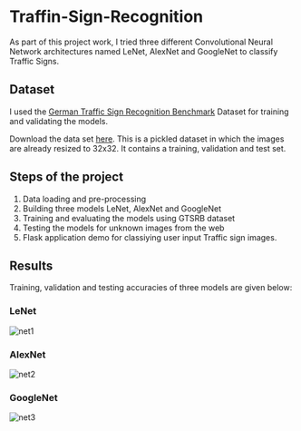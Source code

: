 # Traffin-Sign-Recognition
As part of this project work, I tried three different Convolutional Neural Network architectures named LeNet, AlexNet and GoogleNet to classify Traffic Signs.

## Dataset
I used the [German Traffic Sign Recognition Benchmark]( http://benchmark.ini.rub.de/?section=gtsrb&subsection=dataset) Dataset for training and validating the models.

Download the data set [here]( https://d17h27t6h515a5.cloudfront.net/topher/2017/February/5898cd6f_traffic-signs-data/traffic-signs-data.zip). This is a pickled dataset in which the images are already resized to 32x32. It contains a training, validation and test set.

## Steps of the project
1. Data loading and pre-processing
2.  Building three models LeNet, AlexNet and GoogleNet
3. Training and evaluating the models using GTSRB dataset
4. Testing the models for unknown images from the web
5. Flask application demo for classiying user input Traffic sign images.

## Results
Training, validation and testing accuracies of three models are given below:

### LeNet
![net1](https://github.com/vineela008/Traffin-Sign-Recognition/blob/master/test_images/net1.JPG)

### AlexNet
![net2](https://github.com/vineela008/Traffin-Sign-Recognition/blob/master/test_images/net2.JPG)

### GoogleNet
![net3](https://github.com/vineela008/Traffin-Sign-Recognition/blob/master/test_images/net3.JPG)
